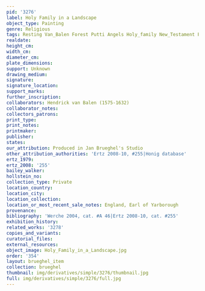 ```yaml
---
pid: '3276'
label: Holy Family in a Landscape
object_type: Painting
genre: Religious
tags: Resting Van_Balen Forest Putti Angels Holy_family New_Testament Flowers
realdate: 
height_cm: 
width_cm: 
diameter_cm: 
plate_dimensions: 
support: Unknown
drawing_medium: 
signature: 
signature_location: 
support_marks: 
further_inscription: 
collaborators: Hendrick van Balen (1575-1632)
collaborator_notes: 
collectors_patrons: 
print_type: 
print_notes: 
printmaker: 
publisher: 
states: 
our_attribution: Produced in Jan Brueghel's Studio
other_attribution_authorities: 'Ertz 2008-10, #255|Honig database'
ertz_1979: 
ertz_2008: '255'
bailey_walker: 
hollstein_no: 
collection_type: Private
location_country: 
location_city: 
location_collection: 
location_or_most_recent_sale_notes: England, Earl of Yarborough
provenance: 
bibliography: 'Werche 2004, cat. #A 46|Ertz 2008-10, cat. #255'
exhibition_history: 
related_works: '3278'
copies_and_variants: 
curatorial_files: 
external_resources: 
object_image: Holy_Family_in_a_Landscape.jpg
order: '354'
layout: brueghel_item
collection: brueghel
thumbnail: img/derivatives/simple/3276/thumbnail.jpg
full: img/derivatives/simple/3276/full.jpg
---
```

